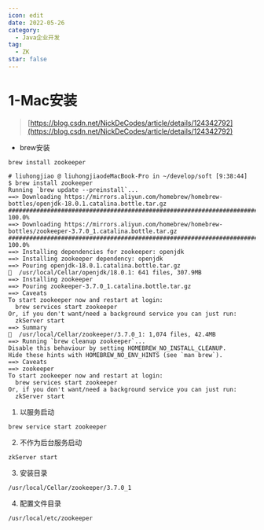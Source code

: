 ```yaml
---
icon: edit
date: 2022-05-26
category:
  - Java企业开发
tag:
  - ZK
star: false
---
```


# 1-Mac安装

> [https://blog.csdn.net/NickDeCodes/article/details/124342792](https://blog.csdn.net/NickDeCodes/article/details/124342792)

- brew安装
```shell
brew install zookeeper
```
```shell
# liuhongjiao @ liuhongjiaodeMacBook-Pro in ~/develop/soft [9:38:44]
$ brew install zookeeper
Running `brew update --preinstall`...
==> Downloading https://mirrors.aliyun.com/homebrew/homebrew-bottles/openjdk-18.0.1.catalina.bottle.tar.gz
######################################################################## 100.0%
==> Downloading https://mirrors.aliyun.com/homebrew/homebrew-bottles/zookeeper-3.7.0_1.catalina.bottle.tar.gz
######################################################################## 100.0%
==> Installing dependencies for zookeeper: openjdk
==> Installing zookeeper dependency: openjdk
==> Pouring openjdk-18.0.1.catalina.bottle.tar.gz
🍺  /usr/local/Cellar/openjdk/18.0.1: 641 files, 307.9MB
==> Installing zookeeper
==> Pouring zookeeper-3.7.0_1.catalina.bottle.tar.gz
==> Caveats
To start zookeeper now and restart at login:
  brew services start zookeeper
Or, if you don't want/need a background service you can just run:
  zkServer start
==> Summary
🍺  /usr/local/Cellar/zookeeper/3.7.0_1: 1,074 files, 42.4MB
==> Running `brew cleanup zookeeper`...
Disable this behaviour by setting HOMEBREW_NO_INSTALL_CLEANUP.
Hide these hints with HOMEBREW_NO_ENV_HINTS (see `man brew`).
==> Caveats
==> zookeeper
To start zookeeper now and restart at login:
  brew services start zookeeper
Or, if you don't want/need a background service you can just run:
  zkServer start
```

1. 以服务启动
```shell
brew service start zookeeper
```

2. 不作为后台服务启动
```shell
zkServer start
```

3. 安装目录
```shell
/usr/local/Cellar/zookeeper/3.7.0_1
```

4. 配置文件目录
```shell
/usr/local/etc/zookeeper
```
